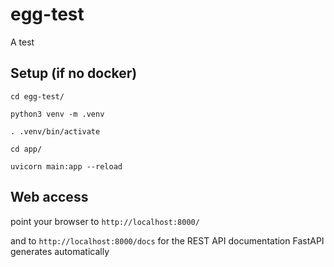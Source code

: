 # egg-test

A test

## Setup (if no docker)

`cd egg-test/`

`python3 venv -m .venv`

`. .venv/bin/activate`

`cd app/`

`uvicorn main:app --reload`

## Web access

point your browser to `http://localhost:8000/`

and to `http://localhost:8000/docs` for the  REST API
documentation FastAPI generates automatically
